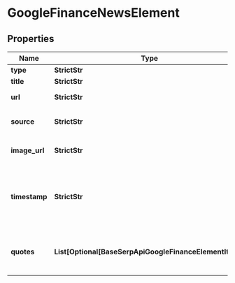 # GoogleFinanceNewsElement


## Properties

| Name | Type | Description | Notes |
|------------ | ------------- | ------------- | -------------|
**type** | **StrictStr** | type of element |[optional]|
**title** | **StrictStr** | title of the news article |[optional]|
**url** | **StrictStr** | URL to the page of the market index on Google Finance |[optional]|
**source** | **StrictStr** | name of the news source<br>name of the website where the news article is published |[optional]|
**image_url** | **StrictStr** | featured image URL<br>URL of the news article’s featured image |[optional]|
**timestamp** | **StrictStr** | date and time of the value readout<br>in the UTC format: “yyyy-mm-dd hh-mm-ss +00:00”<br>example:<br>2025-02-10 09:40:00 +00:00 |[optional]|
**quotes** | **List[Optional[BaseSerpApiGoogleFinanceElementItem]]** | market indexes quoted in the news article<br>information about market indexes quoted in the google_finance_news_element |[optional]|
